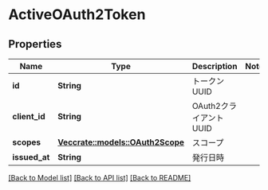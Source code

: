 # ActiveOAuth2Token

## Properties

Name | Type | Description | Notes
------------ | ------------- | ------------- | -------------
**id** | **String** | トークンUUID | 
**client_id** | **String** | OAuth2クライアントUUID | 
**scopes** | [**Vec<crate::models::OAuth2Scope>**](OAuth2Scope.md) | スコープ | 
**issued_at** | **String** | 発行日時 | 

[[Back to Model list]](../README.md#documentation-for-models) [[Back to API list]](../README.md#documentation-for-api-endpoints) [[Back to README]](../README.md)


